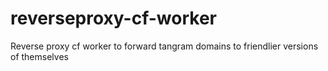 # reverseproxy-cf-worker
Reverse proxy cf worker to forward tangram domains to friendlier versions of themselves
